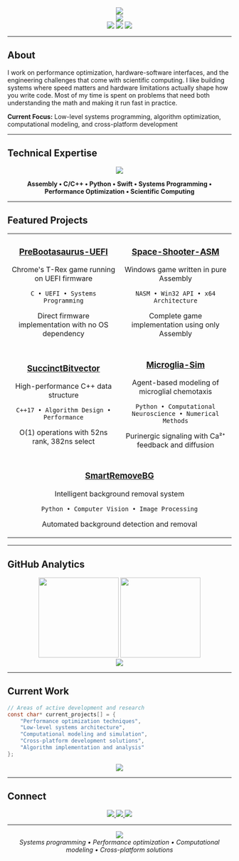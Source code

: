 <div align="center">
  <img src="https://readme-typing-svg.herokuapp.com?font=JetBrains+Mono&size=24&duration=3000&pause=1000&color=2F81F7&center=true&vCenter=true&width=500&lines=Assembly+%E2%80%A2+C%2FC%2B%2B+%E2%80%A2+Python+%E2%80%A2+Swift;" />
</div>

<div align="center">
  <img src="https://capsule-render.vercel.app/api?type=waving&color=gradient&customColorList=12,20,14&height=100&section=header&fontSize=0&fontColor=fff&animation=fadeIn"/>
</div>

<div align="center">
  <img src="https://komarev.com/ghpvc/?username=vladamisici&label=Profile%20Views&color=2F81F7&style=flat-square" />
  <img src="https://img.shields.io/github/followers/vladamisici?label=Followers&style=social" />
  <img src="https://img.shields.io/badge/Location-Romania-informational?style=flat-square&color=2F81F7" />
</div>

---

## About

I work on performance optimization, hardware-software interfaces, and the engineering challenges that come with scientific computing. I like building systems where speed matters and hardware limitations actually shape how you write code. Most of my time is spent on problems that need both understanding the math and making it run fast in practice.

**Current Focus:** Low-level systems programming, algorithm optimization, computational modeling, and cross-platform development

---

## Technical Expertise

<div align="center">
  <img src="https://skillicons.dev/icons?i=c,cpp,py,swift,git,github,windows,linux&theme=light" />
</div>

<div align="center">
  
**Assembly • C/C++ • Python • Swift • Systems Programming • Performance Optimization • Scientific Computing**
  
</div>

---

## Featured Projects

<table align="center">
<tr>
<td align="center" width="50%">

### [PreBootasaurus-UEFI](https://github.com/vladamisici/PreBootasaurus-UEFI)
Chrome's T-Rex game running on UEFI firmware
```
C • UEFI • Systems Programming
```
Direct firmware implementation with no OS dependency

</td>
<td align="center" width="50%">

### [Space-Shooter-ASM](https://github.com/vladamisici/space-shooter-asm)  
Windows game written in pure Assembly
```
NASM • Win32 API • x64 Architecture
```
Complete game implementation using only Assembly

</td>
</tr>
<tr>
<td align="center" width="50%">

### [SuccinctBitvector](https://github.com/vladamisici/SuccinctBitvector)
High-performance C++ data structure
```
C++17 • Algorithm Design • Performance
```
O(1) operations with 52ns rank, 382ns select

</td>
<td align="center" width="50%">

### [Microglia-Sim](https://github.com/vladamisici/microglia_sim)
Agent-based modeling of microglial chemotaxis
```
Python • Computational Neuroscience • Numerical Methods
```
Purinergic signaling with Ca²⁺ feedback and diffusion

</td>
</tr>
<tr>
<td align="center" colspan="2">

### [SmartRemoveBG](https://github.com/vladamisici/SmartRemoveBG)
Intelligent background removal system
```
Python • Computer Vision • Image Processing
```
Automated background detection and removal

</td>
</tr>
</table>

---

## GitHub Analytics

<div align="center">
  <img height="180em" src="https://github-readme-stats.vercel.app/api?username=vladamisici&show_icons=true&theme=default&include_all_commits=true&count_private=true&border_color=e4e2e2&icon_color=2F81F7&title_color=2F81F7&text_color=333&bg_color=ffffff"/>
  <img height="180em" src="https://github-readme-stats.vercel.app/api/top-langs/?username=vladamisici&layout=compact&theme=default&border_color=e4e2e2&title_color=2F81F7&text_color=333&bg_color=ffffff"/>
</div>

<div align="center">
  <img src="https://github-readme-streak-stats.herokuapp.com/?user=vladamisici&theme=default&hide_border=false&border=e4e2e2&background=ffffff&stroke=2F81F7&ring=2F81F7&fire=2F81F7&currStreakLabel=2F81F7" />
</div>

---

## Current Work

```c
// Areas of active development and research
const char* current_projects[] = {
    "Performance optimization techniques",
    "Low-level systems architecture",
    "Computational modeling and simulation",
    "Cross-platform development solutions",
    "Algorithm implementation and analysis"
};
```

<div align="center">
  <img src="https://github-readme-activity-graph.vercel.app/graph?username=vladamisici&theme=minimal&hide_border=true&area=true&custom_title=Development%20Activity"/>
</div>

---

## Connect

<div align="center">
  <a href="https://github.com/vladamisici">
    <img src="https://img.shields.io/badge/GitHub-181717?style=for-the-badge&logo=github&logoColor=white" />
  </a>
  <a href="https://www.linkedin.com/in/vladamisici/">
    <img src="https://img.shields.io/badge/LinkedIn-0A66C2?style=for-the-badge&logo=linkedin&logoColor=white" />
  </a>
  <a href="mailto:vladamisici1@gmail.com">
    <img src="https://img.shields.io/badge/Email-EA4335?style=for-the-badge&logo=gmail&logoColor=white" />
  </a>
</div>

---

<div align="center">
  <img src="https://capsule-render.vercel.app/api?type=waving&color=gradient&customColorList=12,20,14&height=80&section=footer&fontSize=0&fontColor=fff&animation=fadeIn"/>
</div>

<div align="center">
  <i>Systems programming • Performance optimization • Computational modeling • Cross-platform solutions</i>
</div>
